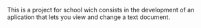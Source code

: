 This is a project for school wich consists in the development of an aplication that lets you view and change a text document.
